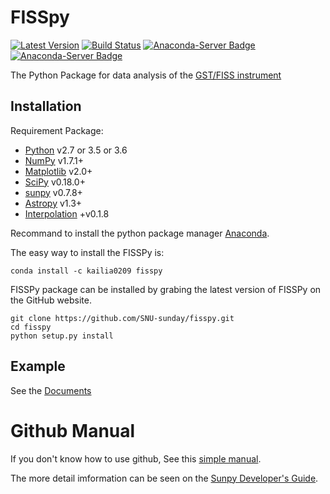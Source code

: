 # FISSpy

[![Latest Version](https://img.shields.io/pypi/v/fisspy.svg)](https://pypi.python.org/pypi/fisspy/) [![Build Status](https://ci.appveyor.com/api/projects/status/xow461iejsjvp9vl?svg=true)](https://ci.appveyor.com/project/kailia0209/fisspy) [![Anaconda-Server Badge](https://anaconda.org/kailia0209/fisspy/badges/version.svg)](https://anaconda.org/kailia0209/fisspy) [![Anaconda-Server Badge](https://anaconda.org/kailia0209/fisspy/badges/downloads.svg)](https://anaconda.org/kailia0209/fisspy)

The Python Package for data analysis of the [GST/FISS instrument](http://fiss.snu.ac.kr/)

Installation
------------

Requirement Package:

* [Python](http://www.python.org) v2.7 or 3.5 or 3.6
* [NumPy](http://numpy.scipy.org/) v1.7.1+
* [Matplotlib](http://matplotlib.sourceforge.net/) v2.0+
* [SciPy](http://www.scipy.org/) v0.18.0+
* [sunpy](http://sunpy.org/) v0.7.8+
* [Astropy](http://astropy.org) v1.3+
* [Interpolation](https://github.com/EconForge/interpolation.py) +v0.1.8

Recommand to install the python package manager [Anaconda](https://www.continuum.io/why-anaconda).


The easy way to install the FISSPy is:

    conda install -c kailia0209 fisspy

FISSPy package can be installed by grabing the latest version of FISSPy on the GitHub website.

    git clone https://github.com/SNU-sunday/fisspy.git
    cd fisspy
    python setup.py install

Example
-------
See the [Documents](http://fisspy.readthedocs.io/en/latest/)

# Github Manual
If you don't know how to use github, See this [simple manual](https://guides.github.com/activities/hello-world/).

The more detail imformation can be seen on the [Sunpy Developer's Guide](http://docs.sunpy.org/en/stable/dev.html).
